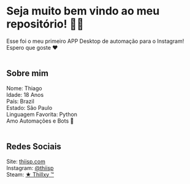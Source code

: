 
<br>
<h1> Seja muito bem vindo ao meu repositório! 🥷🏻 </h1>
<a> Esse foi o meu primeiro APP Desktop de automação para o Instagram! </a>
<br>
<a> Espero que goste ❤️ </a>
<br>
<br>
<h2> Sobre mim </h2>
<a> Nome: Thiago </a>
<br>
<a> Idade: 18 Anos </a>
<br>
<a> País: Brazil </a>
<br>
<a> Estado: São Paulo </a>
<br>
<a>Linguagem Favorita: Python </a>
<br>
<a> Amo Automações e Bots 🤖 </a>
<br>
<br>
<h2> Redes Sociais </h2>
<a> Site: </a>
<a href="https://www.thiisp.com/">thiisp.com</a>
<br>
<a> Instagram: </a>
<a href="https://www.instagram.com/thiisp/">@thiisp</a>
<br>
<a> Steam: </a>
<a href="https://www.google.com/url?q=https%3A%2F%2Fsteamcommunity.com%2Fid%2FThiiR7%2F&sa=D">★󠁳 Thillxy ™</a>

